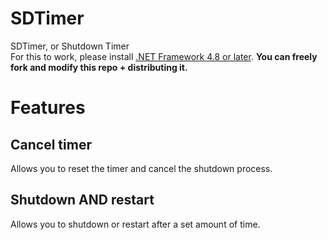 # SDTimer
SDTimer, or Shutdown Timer  
For this to work, please install [.NET Framework 4.8 or later](https://dotnet.microsoft.com/en-us/download/dotnet-framework).
**You can freely fork and modify this repo + distributing it.**  
# Features  
## Cancel timer  
Allows you to reset the timer and cancel the shutdown process.  
## Shutdown AND restart
Allows you to shutdown or restart after a set amount of time.
